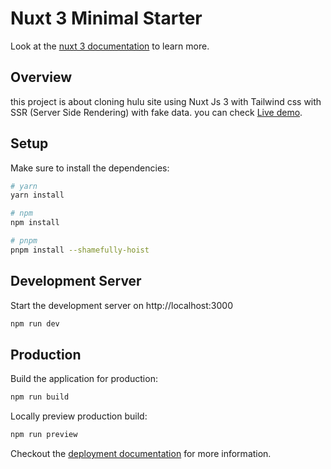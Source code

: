 
# Nuxt 3 Minimal Starter

Look at the [nuxt 3 documentation](https://v3.nuxtjs.org) to learn more.

## Overview

this project is about cloning hulu site using Nuxt Js 3 with Tailwind css with SSR (Server Side Rendering) with fake data. you can check [Live demo](https://631354e11693a917b5058e67--jovial-naiad-5d761e.netlify.app/).

## Setup

Make sure to install the dependencies:

```bash
# yarn
yarn install

# npm
npm install

# pnpm
pnpm install --shamefully-hoist
```

## Development Server

Start the development server on http://localhost:3000

```bash
npm run dev
```

## Production

Build the application for production:

```bash
npm run build
```

Locally preview production build:

```bash
npm run preview
```

Checkout the [deployment documentation](https://v3.nuxtjs.org/guide/deploy/presets) for more information.
